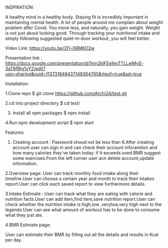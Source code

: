 INSPIRATION:

A healthy mind in a healthy body.
Staying fit is incredibly important in maintaining mental health.
A lot of people around me complain about weight problem after Covid.
You move less, and naturally, you gain weight.
Weight is not just about looking good. 
Through tracking your nutritional intake and simply following suggested quiet-in-door workout, you will feel better.


Video Link: https://youtu.be/2Fl-XRMKO2w

Presentation link : https://docs.google.com/presentation/d/1mn2klFEefeyTTLLwMyS-3aT8fBIg1vY2/edit?usp=sharing&ouid=113731848437148364765&rtpof=true&sd=true


Installation:

1.Clone repo
$ git clone https://github.com/Archi24/test.git


2.cd into project directory
$ cd test/


3. Install all npm packages
$ npm install


4.Run npm development script
$ npm start

Features:
1. Creating account :
Password shoud not be less than 6.After creating account user can sign in and can check their account inforamtion and how many calories they've taken today.
if it exceeds sved BMR suggest some exercises.From the left corner user acn delete account,update information.

2.Overview page:
User can track monthly food intake along their timeline.User can choose a certain year and month to track their intakes report.User can click each saved report to view furthermore details.

3.Intake Estimate :
User can track what they are eating with calorie and nutrition facts.User can add item,find item,save nutrition report.User can check whether the nutrition intake is high,low ,verylow,very high next to the legends.User can see what amount of workout has to be done to consume what they just ate.


4.BMR Estimate page:

User can estimate their BMR by filling out all the details and results in Kcal per day.


